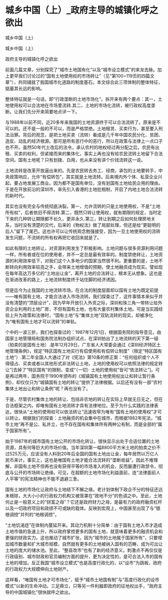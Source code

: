 # 城乡中国（上）_政府主导的城镇化呼之欲出

城乡中国（上）

城乡中国（上）

政府主导的城镇化呼之欲出

前面几篇文章，分别探究了“城市土地国有化”以及“城市设立模式”的来龙去脉。加上更早我们讨论过的“国有土地使用权的市场转让”（见“第100~119页的四篇文章”），共同铺就了我国城市化道路的制度基石。本文综合此三项体制的整体特征，掂量其长远的影响。

整体特征就是一句话，即“行政垄断的土地市场化”。拆开来有两个要点：其一，土地使用权可以合法地在市场里流转.其二，土地的市场化流转，被行政权高度垄断。让我们先分开来简要地点评一下。

与1988年以前不同，近20多年来我国的土地资源终于可以合法流转了。原来是不可以的。还不是一般的不可以，而是严格禁绝。土地租赁、买卖行为，甚至要入刑法治罪。背后的观念，是把土地买卖（流转）看成是几千年中国农民分化、贫困、造反、动乱的经济根源。那可是所有恶行中的恶行，所以在政策与法律上一点口子也不开。虽然50年代土改后的法令，承认农村的地权经过再分配之后，农民有出租、买卖的权利，但紧接而来的集体化，事实上再也没有给农民流转土地留下合法空间。国有土地呢？只有划拨、白用，也从来没有讲个价钱流转这一说。

土地流转是改革开放逼出来的。先是农民转去务工、经商，承包的土地要转手，中央政策响应，允许“有偿转包”，其实就是土地流转。后来境内外个体、私营企业兴起，要占地发展工商业。因为都不是国有单位，没有划国有土地给民企用的理由。于是在开放前沿的深圳市，率先引入香港的土地批租制，开启了内地土地合法流转的新时代。

其实也没有完全与传统彻底决裂。第一，允许流转的只是土地使用权，不是“土地所有权”，后者依旧不得流转.第二，既然只转让使用权，就有期限的规定，当时定下来的几种转让期限都不长久，更非永久.第三，转让到期之后如何处理房地关系，当时没有清楚的交代，后来的《物权法》做了局部处理，但还是给“更聪明的后人”留下了尾巴。这也许可以让传统观念勉强接受，因为一旦土地使用权的流转发生问题，不流转的所有权再把它收回来就是了。

如此有限的土地转让，对资源利用发生了积极影响。土地问题与很多资源利用问题一样，所有者或在位的使用者，并不一定总是最有效率的。制度禁绝转让，土地资源的利用效率低下，对我们这个人多地少的国家当然很不利。更重要的是，土地不断转向利用效率较高之手，会带来土地增值的预期，使土地融资成为现实。譬如现在每年高达万多亿的“土地出让金”，离开土地的合法转让，根本无从想象。这也是在渐进改革的路上，土地流转制度终于站住脚的经济诱因。

但是迄今为止我国的土地流转市场，在合法的制度层面却以国有土地为既定前提——唯有国有土地，才能合法进入市场流转。我们探查过了，这件事情本来似乎并没有清楚的“顶层设计”，因为早年开放引入外资之际，深圳和珠三角一带转让给外资企业利用的土地厂房，不但有国有土地，也有大量农村集体土地。可是当实践经验上升为政策和法律时，“国有土地”与“集体土地”双轨流转的现实，却被净化为“唯有国有土地才可以流转”的单轨。

个中的一波三折，我们也探查过的：1987年12月1日，根据国务院的指导意见，由国家土地管理局和国务院法制办组织试点，在深圳拍出了土地流转的天下第一槌（拍卖的是国有土地）.是年12月29日，广东省人大常委会通过《深圳经济特区土地管理条例》，规定“特区国有土地实行有偿使用和有偿转让制度”（限定“特区国有土地”）.第二年全国人大通过了对《宪法》第10条的修正案：“任何组织或个人不得侵占、买卖或者以其他形式非法转让土地，土地的使用权可以依照法律的规定转让”[去掉了“特区国有”的限制，变成“（一切）土地的使用权”皆可“依法转让”]。可是再过两年，国务院于1990年颁布的《城镇国有土地使用权出让和转让暂行条例》，却仅仅只为“城镇国有土地的转让”提供了法律根据。以后还有没有一部“农村集体土地出让和转让条例”呢？再也没有了。

于是，尽管农村集体土地的转让、包括非农地的转让在实际上早就无日无之，但在合法框架之内，却唯有国有土地流转才具有法律地位。至于为什么实践的法律表达，很快从“土地的使用权可以依法转让”迅速收窄为唯有“国有土地的使用权”才可以转让，根据我们的探查：土地融资的机会集中在城市，而根据1982年宪法，“城市土地”再不是公、私并立，也不存在国有和集体所有两种公有制，而是全部的“属于国家所有”。

始于1987年的城市国有土地公开的市场化转让，很快显示出处于合适位置的土地资源，具有何等巨大的市场价值。当年深圳第一幅8800平方米土地的拍卖之价不过525万元，应该没有人料到20年后全国的国有土地出让金，每年居然以万亿人民币来计。事实上，这也是唯国有土地才能合法流转的“垄断收益”。因此不难理解，非国有土地不但再也没有获得平等的市场准入的机会，反而屡遭行政禁令，彻底与公开的市场转让绝缘。可见，在超额的土地市场化利益面前，连“法律面前人人平等”的宪法精神也不能不退避三舍。

国有土地的市场化让政府与土地结下不解之缘。老计划体制下政企不分的特征还远未根除，大大小小的行政权力机构又被笼罩在“政地不分”的色调之中。至此，土地何止是一般意义上的“财富之母”？它还是政府财力之母，是最有力的政府融资杠杆以及一切政府项目和政绩不可或缺的载体。反映到宏观上，中国甚至出现了与“银根调控”并列的“地根调控”。

“土地饥渴症”在体制内蔓延开来。其动力机制十分简单：由于国有土地入市才造成土地市值的急速上升，所以政府掌控更多的国有土地，就意味着更多的融资机会和更强的财政实力。这也推动了城市扩张，因为“城市的土地属于国家所有”，只要增加城市数量和扩大城市规模，自然就有更多的土地被纳入国有的范畴，成为可出让土地的庞大的储水池。至此，“整县改市”也有了新的经济意义，刺激点不再仅仅是行政级别、城市财政和官员编制方面的提升，更为决定性的，是可合法入市的国有土地的增加。反正我国“城市设立模式”也是高度行政化的，以“设市”为跳板，政府的行政权力大规模伸向土地财产。

这样看，“唯国有土地才可市场化”，赋予“城市土地国有制”与“高度行政化的设市模式”以新的生命冲动。三足鼎立，只等另一件利器即政府的征地权出手，“政府主导的中国城镇化”很快就呼之欲出。